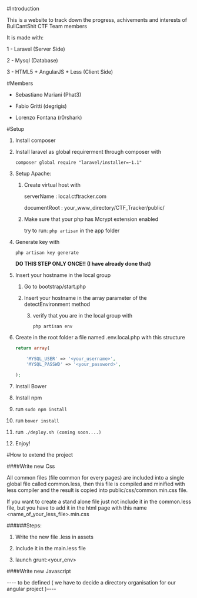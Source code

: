 #Introduction

This is a website to track down the progress, achivements and interests of BullCantShit CTF Team members

It is made with:

1 - Laravel (Server Side)

2 - Mysql (Database)

3 - HTML5 + AngularJS + Less (Client Side)

#Members

- Sebastiano Mariani (Phat3)

- Fabio Gritti (degrigis)

- Lorenzo Fontana (r0rshark)

#Setup 

1. Install composer

2. Install laravel as global requirerment through composer with 

	```composer global require "laravel/installer=~1.1"```

3. Setup Apache:
	
	1. Create virtual host with

		  serverName : local.ctftracker.com

		  documentRoot : your_www_directory/CTF_Tracker/public/

	2. Make sure that your php has Mcrypt extension enabled

		  try to run: ```php artisan``` in the app folder

4. Generate key with
	
	```php artisan key generate```

	**DO THIS STEP ONLY ONCE!! (I have already done that)** 

5. Insert your hostname in the local group

	1. Go to bootstrap/start.php

	2. Insert your hostname in the array parameter of the detectEnvironment method

        3. verify that you are in the local group with 

           ```php artisan env```

6. Create in the root folder a file named .env.local.php with this structure

    ```php
    return array(
    
    	'MYSQL_USER' => '<your_username>',
    	'MYSQL_PASSWD' => '<your_password>',

    );
    ```

7. Install Bower

8. Install npm

9. run ```sudo npm install```

10. run ```bower install```

11. run ```./deploy.sh (coming soon....)```

12. Enjoy!

#How to extend the project

####Write new Css

All common files (file common for every pages) are included into a single global file called common.less, then this file is compiled and minified with less compiler and the result is copied into public/css/common.min.css file.

If you want to create a stand alone file just not include it in the common.less file, but you have to add it in the html page with this name <name_of_your_less_file>.min.css 

######Steps:

1. Write the new file .less in assets

2. Include it in the main.less file

3. launch grunt:<your_env>

####Write new Javascript

---- to be defined ( we have to decide a directory organisation for our angular project )----

